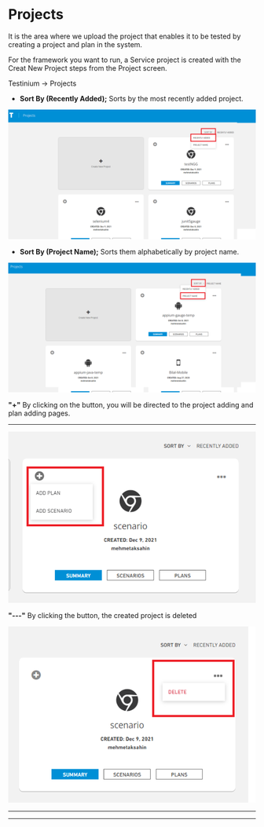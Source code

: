 # Projects

It is the area where we upload the project that enables it to be tested by creating a project and plan in the system.

For the framework you want to run, a Service project is created with the Creat New Project steps from the Project screen.

Testinium -> Projects

* **Sort By (Recently Added);** Sorts by the most recently added project.

![](../.gitbook/assets/sort.png)

* **Sort By (Project Name);** Sorts them alphabetically by project name.

![](../.gitbook/assets/sort-project.png)

**"+"** By clicking on the button, you will be directed to the project adding and plan adding pages.

****

![](../.gitbook/assets/artii.png)

**"---"** By clicking the button, the created project is deleted

![](../.gitbook/assets/sssssssss.png)





****



****

